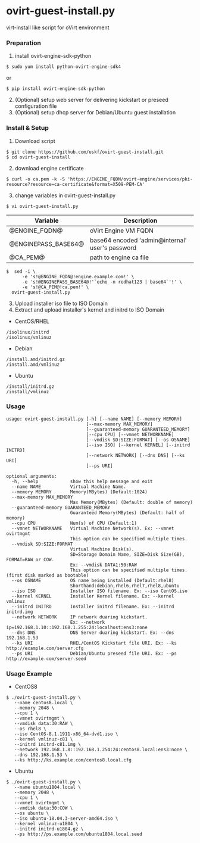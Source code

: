 ovirt-guest-install.py
======================
virt-install like script for oVirt environment

### Preparation ###

1. install ovirt-engine-sdk-python
```
$ sudo yum install python-ovirt-engine-sdk4
```
or
```
$ pip install ovirt-engine-sdk-python
```
2. (Optional) setup web server for delivering kickstart or preseed configuration file
3. (Optional) setup dhcp server for Debian/Ubuntu guest installation

### Install & Setup ###

1. Download script
```
$ git clone https://github.com/uskf/ovirt-guest-install.git
$ cd ovirt-guest-install
```
2. download engine certificate
```
$ curl -o ca.pem -k -S 'https://ENGINE_FQDN/ovirt-engine/services/pki-resource?resource=ca-certificate&format=X509-PEM-CA'
```
3. change variables in ovirt-guest-install.py
```
$ vi ovirt-guest-install.py
```

|Variable|Description|
|-|-|
|@ENGINE_FQDN@|oVirt Engine VM FQDN|
|@ENGINEPASS_BASE64@|base64 encoded 'admin@internal' user's password|
|@CA_PEM@|path to engine ca file|

```
$  sed -i \
      -e 's!@ENGINE_FQDN@!engine.example.com!' \
      -e 's!@ENGINEPASS_BASE64@!'`echo -n redhat123 | base64`'!' \
      -e 's!@CA_PEM@!ca.pem!' \
  ovirt-guest-install.py
```
3. Upload installer iso file to ISO Domain
4. Extract and upload installer's kernel and initrd to ISO Domain
 - CentOS/RHEL
```
/isolinux/initrd
/isolinux/vmlinuz
```
 - Debian
```
/install.amd/initrd.gz
/install.amd/vmlinuz
```
 - Ubuntu
```
/install/initrd.gz
/install/vmlinuz
```

### Usage ###
```
usage: ovirt-guest-install.py [-h] [--name NAME] [--memory MEMORY]
                              [--max-memory MAX_MEMORY]
                              [--guaranteed-memory GUARANTEED_MEMORY]
                              [--cpu CPU] [--vmnet NETWORKNAME]
                              [--vmdisk SD:SIZE:FORMAT] [--os OSNAME]
                              [--iso ISO] [--kernel KERNEL] [--initrd INITRD]
                              [--network NETWORK] [--dns DNS] [--ks URI]
                              [--ps URI]

optional arguments:
  -h, --help            show this help message and exit
  --name NAME           Virtual Machine Name.
  --memory MEMORY       Memory(MBytes) (Default:1024)
  --max-memory MAX_MEMORY
                        Max Memory(MBytes) (Default: double of memory)
  --guaranteed-memory GUARANTEED_MEMORY
                        Guaranteed Memory(MBytes) (Default: half of memory)
  --cpu CPU             Num(s) of CPU (Default:1)
  --vmnet NETWORKNAME   Virtual Machine Network(s). Ex: --vmnet ovirtmgmt
                        This option can be specified multiple times.
  --vmdisk SD:SIZE:FORMAT
                        Virtual Machine Disk(s).
                        SD=Storage Domain Name, SIZE=Disk Size(GB), FORMAT=RAW or COW.
                        Ex: --vmdisk DATA1:50:RAW
                        This option can be specified multiple times.(first disk marked as bootable)
  --os OSNAME           OS name being installed (Default:rhel8)
                        Shorthand:debian,rhel6,rhel7,rhel8,ubuntu
  --iso ISO             Installer ISO filename. Ex: --iso CentOS.iso
  --kernel KERNEL       Installer Kernel filename. Ex: --kernel vmlinuz
  --initrd INITRD       Installer initrd filename. Ex: --initrd initrd.img
  --network NETWORK     IP network duaring kickstart.
                        Ex: --network ip=192.168.1.10::192.168.1.255:24:localhost:ens3:none
  --dns DNS             DNS Server duaring kickstart. Ex: --dns 192.168.1.53
  --ks URI              RHEL/CentOS Kickstart file URI. Ex: --ks http://example.com/server.cfg
  --ps URI              Debian/Ubuntu preseed file URI. Ex: --ps http://example.com/server.seed

```

### Usage Example ###
- CentOS8
```
$ ./ovirt-guest-install.py \
   --name centos8.local \
   --memory 2048 \
   --cpu 1 \
   --vmnet ovirtmgmt \
   --vmdisk data:30:RAW \
   --os rhel8 \
   --iso CentOS-8.1.1911-x86_64-dvd1.iso \
   --kernel vmlinuz-c81 \
   --initrd initrd-c81.img \
   --network 192.168.1.8::192.168.1.254:24:centos8.local:ens3:none \
   --dns 192.168.1.53 \
   --ks http://ks.example.com/centos8.local.cfg
```
- Ubuntu
```
$ ./ovirt-guest-install.py \
   --name ubuntu1804.local \
   --memory 2048 \
   --cpu 1 \
   --vmnet ovirtmgmt \
   --vmdisk data:30:COW \
   --os ubuntu \
   --iso ubuntu-18.04.3-server-amd64.iso \
   --kernel vmlinuz-u1804 \
   --initrd initrd-u1804.gz \
   --ps http://ps.example.com/ubuntu1804.local.seed
```

